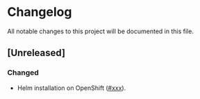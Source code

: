 # Changelog

All notable changes to this project will be documented in this file.

## [Unreleased]

### Changed

- Helm installation on OpenShift ([#xxx]).

[#xxx]: https://github.com/stackabletech/secret-operator/pull/xxx

